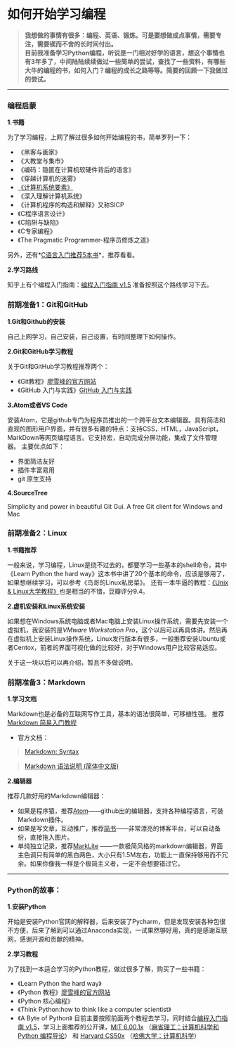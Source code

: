 # 如何开始学习编程


> **我想做的事情有很多：编程、英语、锻炼。可是要想做成点事情，需要专注，需要锲而不舍的长时间付出。** <br />
>**目前我准备学习Python编程，听说是一门相对好学的语言，想这个事情也有3年多了，中间陆陆续续做过一些简单的尝试，查找了一些资料，有哪些大牛的编程的书，如何入门？编程的成长之路等等。简要的回顾一下我做过的尝试。**

------

### 编程启蒙

**1.书籍**

为了学习编程，上网了解过很多如何开始编程的书，简单罗列一下：
- 《黑客与画家》
- 《大教堂与集市》
- 《编码：隐匿在计算机软硬件背后的语言》
- 《穿越计算机的迷雾》
- [《计算机系统要素》](https://book.douban.com/subject/1998341/)
- 《深入理解计算机系统》
- 《计算机程序的构造和解释》又称SICP
- 《C程序语言设计》
- 《C陷阱与缺陷》
- 《C专家编程》
- 《The Pragmatic Programmer-程序员修炼之道》

另外，还有*[C语言入门推荐5本书](http://blog.jobbole.com/53108/)*，推荐看看。

**2.学习路线**

知乎上有个编程入门指南：[编程入门指南 v1.5](https://zhuanlan.zhihu.com/p/19959253)
准备按照这个路线学习下去。

### 前期准备1：Git和GitHub

**1.Git和Github的安装**

自己上网学习，自己安装，自己设置，有时间整理下如何操作。

**2.Git和GitHub学习教程**

关于Git和GitHub学习教程推荐两个：
- 《Git教程》[廖雪峰的官方网站](https://www.liaoxuefeng.com/)
- 《GitHub 入门与实践》[GitHub 入门与实践](https://book.douban.com/subject/26462816/)

**3.Atom或者VS Code**

安装Atom，它是github专门为程序员推出的一个跨平台文本编辑器。具有简洁和直观的图形用户界面，并有很多有趣的特点：支持CSS，HTML，JavaScript，MarkDown等网页编程语言。它支持宏，自动完成分屏功能，集成了文件管理器。
主要优点如下：
- 界面简洁友好
- 插件丰富易用
- git 原生支持

**4.SourceTree**

Simplicity and power in beautiful Git Gui.
A free Git client for Windows and Mac

### 前期准备2：Linux

**1.书籍推荐**

一般来说，学习编程，Linux是绕不过去的，都要学习一些基本的shell命令，其中《Learn Python the hard way》这本书中讲了20个基本的命令，应该是够用了，如果想继续学习，可以参考《鸟哥的Linux私房菜》。
还有一本牛逼的教程：[《Unix & Linux大学教程》](https://book.douban.com/subject/4253716/)也是相当的不错，豆瓣评分9.4。

**2.虚机安装和Linux系统安装**

如果想在Windows系统电脑或者Mac电脑上安装Linux操作系统，需要先安装一个虚拟机，我安装的是*VMware Workstation Pro*，这个以后可以再具体讲。然后再在虚拟机上安装Linux操作系统，Linux发行版本有很多，一般推荐安装Ubuntu或者Centox，前者的界面可视化做的比较好，对于Windows用户比较容易适应。

关于这一块以后可以再介绍，暂且不多做说明。

### 前期准备3：Markdown

**1.学习文档**

Markdown也是必备的互联网写作工具，基本的语法很简单，可移植性强。
推荐[Markdown 简易入门教程](http://www.jianshu.com/p/20e82ddb37cb)

- 官方文档：
>[Markdown: Syntax](http://daringfireball.net/projects/markdown/syntax)

>[Markdown 语法说明 (简体中文版)](http://wowubuntu.com/markdown/)

**2.编辑器**

推荐几款好用的Markdown编辑器：
- 如果是程序猿，推荐[Atom](https://atom.io/)——github出的编辑器，支持各种编程语言，可装Markdown插件。
- 如果是写文章，互动推广，推荐[简书](http://www.jianshu.com/)——非常漂亮的博客平台，可以自动备份，直接拖入图片。
- 单纯独立记录，推荐[MarkLite](https://itunes.apple.com/us/app/marklite-zhuan-ye-demarkdown/id1098107145?l=es&mt=8) ——一款极简风格的markdown编辑器，界面主色调只有简单的黑白两色，大小只有1.5M左右，功能上一直保持够用而不冗余。如果你像我一样是个极简主义者，一定不会想要错过它。

---
### Python的故事：

**1.安装Python**

开始是安装Python官网的解释器，后来安装了Pycharm，但是发现安装各种包很不方便，后来了解到可以通过Anaconda实现，一试果然够好用，真的是感谢互联网，感谢开源和贡献的精神。

**2.学习教程**

为了找到一本适合学习的Python教程，做过很多了解，购买了一些书籍：
- 《Learn Python the hard way》
- 《Python 教程》[廖雪峰的官方网站](https://www.liaoxuefeng.com/)
- 《Python 核心编程》
- 《Think Python:how to think like a computer scientist》
- 《A Byte of Python》
目前主要按照前面两个教程去学习，同时结合[编程入门指南 v1.5](https://zhuanlan.zhihu.com/p/19959253)，学习上面推荐的公开课，[MIT 6.00.1x](https://zhuanlan.zhihu.com/p/%22) （[麻省理工：计算机科学和 Python 编程导论](http://link.zhihu.com/?target=http%3A//www.xuetangx.com/courses/course-v1%3AMITx%2B6_00_1x%2Bsp/about)）
和
[Harvard CS50x](http://link.zhihu.com/?target=https%3A//www.edx.org/course/introduction-computer-science-harvardx-cs50x) （[哈佛大学：计算机科学](http://link.zhihu.com/?target=http%3A//v.163.com/special/opencourse/cs50.html)）
